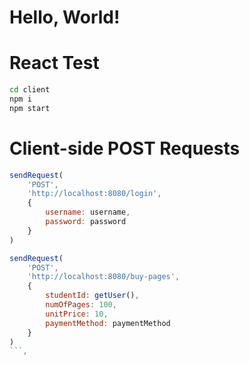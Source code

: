 # Hello, World!

# React Test

```bash
cd client 
npm i
npm start
```

# Client-side POST Requests

```js
sendRequest(
    'POST',
    'http://localhost:8080/login',
    {
        username: username,
        password: password
    }
)

sendRequest(
    'POST',
    'http://localhost:8080/buy-pages',
    {
        studentId: getUser(),
        numOfPages: 100,
        unitPrice: 10,
        paymentMethod: paymentMethod
    }
)
```,